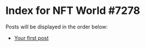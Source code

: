 # Index for NFT World #7278
Posts will be displayed in the order below:

- [Your first post](./001-first.md)

